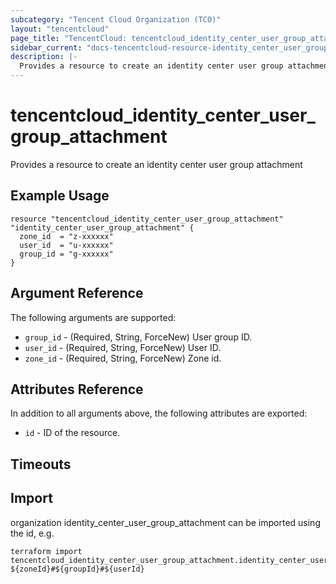 ```yaml
---
subcategory: "Tencent Cloud Organization (TCO)"
layout: "tencentcloud"
page_title: "TencentCloud: tencentcloud_identity_center_user_group_attachment"
sidebar_current: "docs-tencentcloud-resource-identity_center_user_group_attachment"
description: |-
  Provides a resource to create an identity center user group attachment
---
```


# tencentcloud_identity_center_user_group_attachment

Provides a resource to create an identity center user group attachment

## Example Usage

```hcl
resource "tencentcloud_identity_center_user_group_attachment" "identity_center_user_group_attachment" {
  zone_id  = "z-xxxxxx"
  user_id  = "u-xxxxxx"
  group_id = "g-xxxxxx"
}
```

## Argument Reference

The following arguments are supported:

* `group_id` - (Required, String, ForceNew) User group ID.
* `user_id` - (Required, String, ForceNew) User ID.
* `zone_id` - (Required, String, ForceNew) Zone id.

## Attributes Reference

In addition to all arguments above, the following attributes are exported:

* `id` - ID of the resource.



## Timeouts

<no value>


## Import

organization identity_center_user_group_attachment can be imported using the id, e.g.

```
terraform import tencentcloud_identity_center_user_group_attachment.identity_center_user_group_attachment ${zoneId}#${groupId}#${userId}
```

